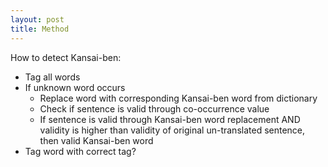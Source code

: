 ```yaml
---
layout: post
title: Method
---
```


How to detect Kansai-ben:

* Tag all words
* If unknown word occurs
  + Replace word with corresponding Kansai-ben word from dictionary
  + Check if sentence is valid through co-occurrence value
  + If sentence is valid through Kansai-ben word replacement AND validity is higher than validity of original un-translated sentence, then valid Kansai-ben word
* Tag word with correct tag?
